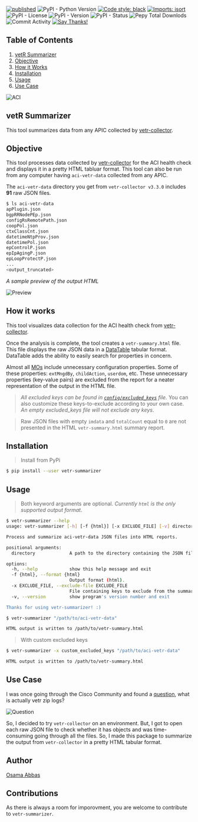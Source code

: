 [![published](https://static.production.devnetcloud.com/codeexchange/assets/images/devnet-published.svg)](https://developer.cisco.com/codeexchange/github/repo/Tes3awy/vetr-summarizer)
![PyPI - Python Version](https://img.shields.io/pypi/pyversions/vetr-summarizer)
[![Code style: black](https://img.shields.io/badge/code%20style-black-000000.svg?style=flat-square)](https://github.com/psf/black)
[![Imports: isort](https://img.shields.io/badge/%20imports-isort-%231674b1?style=flat-square&labelColor=ef8336)](https://pycqa.github.io/isort/)
![PyPI - License](https://img.shields.io/pypi/l/vetr-summarizer)
![PyPI - Version](https://img.shields.io/pypi/v/vetr-summarizer)
![PyPI - Status](https://img.shields.io/pypi/status/vetr-summarizer)
![Pepy Total Downlods](https://img.shields.io/pepy/dt/vetr-summarizer)
![Commit Activity](https://img.shields.io/github/commit-activity/m/Tes3awy/vetr-summarizer/main?logo=github)
[![Say Thanks!](https://img.shields.io/badge/Say%20Thanks-!-1EAEDB.svg)](https://saythanks.io/to/Tes3awy)

## Table of Contents

1. [vetR Summarizer](#vetr-summarizer)
2. [Objective](#objective)
3. [How it Works](#how-it-works)
4. [Installation](#installation)
5. [Usage](#usage)
6. [Use Case](#use-case)

![ACI](./assets/aci.jpg)

## vetR Summarizer

This tool summarizes data from any APIC collected by [vetr-collector](https://github.com/brightpuddle/vetr-collector).

## Objective

This tool processes data collected by [vetr-collector](https://github.com/brightpuddle/vetr-collector) for the ACI health check and displays it in a pretty HTML tabluar format. This tool can also be run from any computer having `aci-vetr-data` collected from any APIC.

The `aci-vetr-data` directory you get from `vetr-collector v3.3.0` includes **91** raw JSON files.

```bash
$ ls aci-vetr-data
apPlugin.json
bgpRRNodePEp.json
configRsRemotePath.json
coopPol.json
ctxClassCnt.json
datetimeNtpProv.json
datetimePol.json
epControlP.json
epIpAgingP.json
epLoopProtectP.json
...
<output_truncated>
```

_A sample preview of the output HTML_

![Preview](./assets/preview.jpg)

## How it works

This tool visualizes data collection for the ACI health check from [vetr-collector](https://github.com/brightpuddle/vetr-collector).

Once the analysis is complete, the tool creates a `vetr-summary.html` file. This file displays the raw JSON data in a [DataTable](https://datatables.net/) tabular format. DataTable adds the ability to easily search for properties in concern.

Almost all [MOs](https://www.cisco.com/c/en/us/td/docs/switches/datacenter/aci/apic/sw/policy-model-guide/b-Cisco-ACI-Policy-Model-Guide.html#id_107445__d54e1142) include unnecessary configuration properties. Some of these  properties: `extMngdBy`, `childAction`, `userdom`, etc. These unnecessary properties (key-value pairs) are excluded from the report for a neater representation of the output in the HTML file. 

> _All excluded keys can be found in [`config/excluded_keys`](https://github.com/Tes3awy/vetr-summarizer/tree/main/src/vetr_summarizer/config) file._ You can also customize these keys-to-exclude according to your own case. _An empty excluded\_keys file will not exclude any keys_.

> Raw JSON files with empty `imdata` and `totalCount` equal to `0` are not presented in the HTML `vetr-summary.html` summary report.

## Installation

> Install from PyPi

```bash
$ pip install --user vetr-summarizer
```

## Usage

> Both keyword arguments are optional. _Currently `html` is the only supported output format_.

```bash
$ vetr-summarizer --help
usage: vetr-summarizer [-h] [-f {html}] [-x EXCLUDE_FILE] [-v] directory  

Process and summarize aci-vetr-data JSON files into HTML reports.

positional arguments:
  directory             A path to the directory containing the JSON files.

options:
  -h, --help            show this help message and exit
  -f {html}, --format {html}
                        Output format (html).
  -x EXCLUDE_FILE, --exclude-file EXCLUDE_FILE
                        File containing keys to exclude from the summary HTML report.
  -v, --version         show program's version number and exit

Thanks for using vetr-summarizer! :)
```

```bash
$ vetr-summarizer "/path/to/aci-vetr-data"

HTML output is written to /path/to/vetr-summary.html
```

> With custom excluded keys

```bash
$ vetr-summarizer -x custom_excluded_keys "/path/to/aci-vetr-data"

HTML output is written to /path/to/vetr-summary.html
```

## Use Case

I was once going through the Cisco Community and found a [question](https://community.cisco.com/t5/application-centric-infrastructure/vetr-zip-logs/td-p/4804529), what is actually vetr zip logs? 

![Question](./assets/q.jpg)

So, I decided to try `vetr-collector` on an environment. But, I got to open each raw JSON file to check whether it has objects and was time-consuming going through all the files. So, I made this package to summarize the output from `vetr-collector` in a pretty HTML tabular format.

## Author

[Osama Abbas](https://www.linkedin.com/in/oabbas/)

## Contributions

As there is always a room for imporovment, you are welcome to contribute to `vetr-summarizer`.
